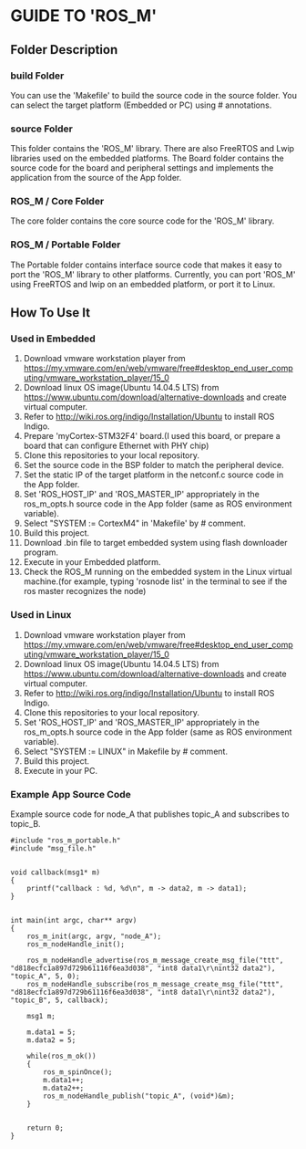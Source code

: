 # GUIDE TO 'ROS_M'

## Folder Description

### build Folder
You can use the 'Makefile' to build the source code in the source folder. You can select the target platform (Embedded or PC) using # annotations.

### source Folder
This folder contains the 'ROS_M' library. There are also FreeRTOS and Lwip libraries used on the embedded platforms. The Board folder contains the source code for the board and peripheral settings and implements the application from the source of the App folder.

### ROS_M / Core Folder
The core folder contains the core source code for the 'ROS_M' library.

### ROS_M / Portable Folder
The Portable folder contains interface source code that makes it easy to port the 'ROS_M' library to other platforms.
Currently, you can port 'ROS_M' using FreeRTOS and lwip on an embedded platform, or port it to Linux.




## How To Use It

### Used in Embedded
1. Download vmware workstation player from https://my.vmware.com/en/web/vmware/free#desktop_end_user_computing/vmware_workstation_player/15_0
2. Download linux OS image(Ubuntu 14.04.5 LTS) from https://www.ubuntu.com/download/alternative-downloads and create virtual computer.
3. Refer to http://wiki.ros.org/indigo/Installation/Ubuntu to install ROS Indigo.
4. Prepare 'myCortex-STM32F4' board.(I used this board, or prepare a board that can configure Ethernet with PHY chip)
5. Clone this repositories to your local repository.
6. Set the source code in the BSP folder to match the peripheral device.
7. Set the static IP of the target platform in the netconf.c source code in the App folder.
8. Set 'ROS_HOST_IP' and 'ROS_MASTER_IP' appropriately in the ros_m_opts.h source code in the App folder (same as ROS environment variable).
9. Select "SYSTEM := CortexM4" in 'Makefile' by # comment.
10. Build this project.
11. Download .bin file to target embedded system using flash downloader program.
12. Execute in your Embedded platform.
13. Check the ROS_M running on the embedded system in the Linux virtual machine.(for example, typing 'rosnode list' in the terminal to see if the ros master recognizes the node)

### Used in Linux
1. Download vmware workstation player from https://my.vmware.com/en/web/vmware/free#desktop_end_user_computing/vmware_workstation_player/15_0
2. Download linux OS image(Ubuntu 14.04.5 LTS) from https://www.ubuntu.com/download/alternative-downloads and create virtual computer.
3. Refer to http://wiki.ros.org/indigo/Installation/Ubuntu to install ROS Indigo.
4. Clone this repositories to your local repository.
5. Set 'ROS_HOST_IP' and 'ROS_MASTER_IP' appropriately in the ros_m_opts.h source code in the App folder (same as ROS environment variable).
6. Select "SYSTEM := LINUX" in Makefile by # comment.
7. Build this project.
8. Execute in your PC.



### Example App Source Code
Example source code for node_A that publishes topic_A and subscribes to topic_B.
```
#include "ros_m_portable.h"
#include "msg_file.h"


void callback(msg1* m)
{
	printf("callback : %d, %d\n", m -> data2, m -> data1);
}


int main(int argc, char** argv)
{
	ros_m_init(argc, argv, "node_A");
	ros_m_nodeHandle_init();

	ros_m_nodeHandle_advertise(ros_m_message_create_msg_file("ttt", "d818ecfc1a897d729b61116f6ea3d038", "int8 data1\r\nint32 data2"), "topic_A", 5, 0);
	ros_m_nodeHandle_subscribe(ros_m_message_create_msg_file("ttt", "d818ecfc1a897d729b61116f6ea3d038", "int8 data1\r\nint32 data2"), "topic_B", 5, callback);

	msg1 m;

	m.data1 = 5;
 	m.data2 = 5;
	
	while(ros_m_ok())
	{
		ros_m_spinOnce();
		m.data1++;
 		m.data2++;
		ros_m_nodeHandle_publish("topic_A", (void*)&m);
	}


	return 0;
}

```
